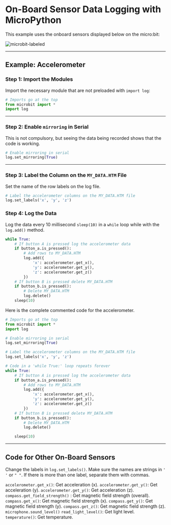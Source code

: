 # On-Board Sensor Data Logging with MicroPython

This example uses the onboard sensors displayed below on the micro:bit:

![microbit-labeled](/Users/simon/Library/CloudStorage/OneDrive-Personal/-OneDrive-Shared/GitHub/Untitled/markdown-files/assets/microbit-labeled.png)

---

## Example: Accelerometer

### Step 1: Import the  Modules
Import the necessary module that are not preloaded with `import log`:

```python
# Imports go at the top
from microbit import *
import log
```
---
### Step 2: Enable `mirroring` in Serial

This is not compulsory, but seeing the data being recorded shows that the code is working.

```python
# Enable mirroring in serial
log.set_mirroring(True)
```

---

### Step 3: Label the Column on the `MY_DATA.HTM` File

Set the name of the row labels on the log file.

```python
# Label the accelerometer columns on the MY_DATA.HTM file
log.set_labels('x', 'y', 'z')
```

### Step 4: Log the Data

Log the data every 10 millisecond `sleep(10)` in a `while` loop while with the `log.add()`  method. 

```python
while True:
    # If button A is pressed log the accelerometer data
    if button_a.is_pressed():
        # Add rows to MY_DATA.HTM
        log.add({
            'x': accelerometer.get_x(),
            'y': accelerometer.get_y(),
            'z': accelerometer.get_z()
        })
    # If button B is pressed delete MY_DATA.HTM
    if button_b.is_pressed():
        # Delete MY_DATA.HTM
        log.delete()
    sleep(10)
```

   Here is the complete commented code for the accelerometer.

```python
# Imports go at the top
from microbit import *
import log

# Enable mirroring in serial
log.set_mirroring(True)

# Label the accelerometer columns on the MY_DATA.HTM file
log.set_labels('x', 'y', 'z')

# Code in a 'while True:' loop repeats forever
while True:
    # If button A is pressed log the accelerometer data
    if button_a.is_pressed():
        # Add rows to MY_DATA.HTM
        log.add({
            'x': accelerometer.get_x(),
            'y': accelerometer.get_y(),
            'z': accelerometer.get_z()
        })
    # If button B is pressed delete MY_DATA.HTM
    if button_b.is_pressed():
        # Delete MY_DATA.HTM
        log.delete()

    sleep(10)

```
---

## Code for Other On-Board Sensors


Change the labels in `log.set_labels()`. Make sure the names are strings in `' '` or `" "`. If there is more than one label, separate them with commas.

`accelerometer.get_x()`: Get acceleration (x).
`accelerometer.get_y()`: Get acceleration (y).
`accelerometer.get_y()`: Get acceleration (z).
`compass.get_field_strength()` : Get magnetic field strength (overall).
`compass.get_x()`: Get magnetic field strength (x).
`compass.get_y()`: Get magnetic field strength (y).
`compass.get_z()`: Get magnetic field strength (z).
`microphone.sound_level()`
`read_light_level()`: Get light level.
`temperature()`: Get temperature.

